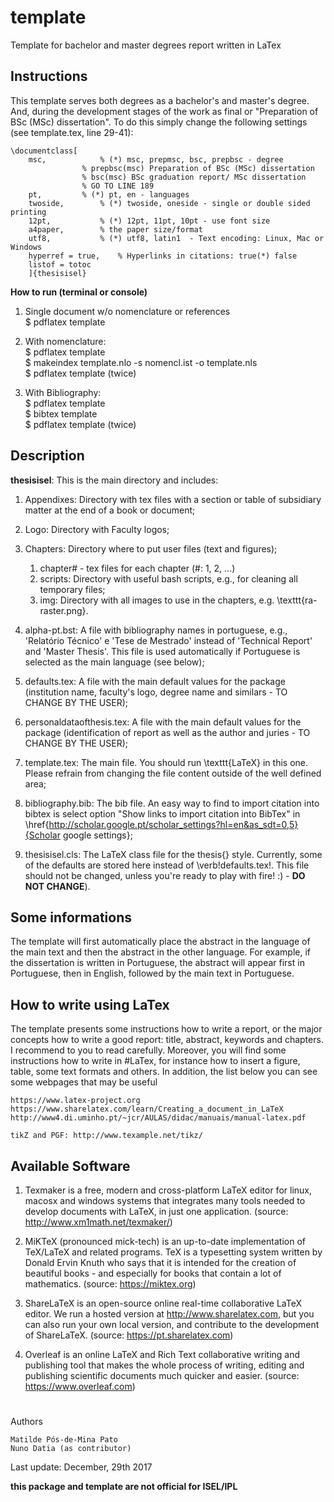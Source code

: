 # template
Template for bachelor and master degrees report written in LaTex

## Instructions

This template serves both degrees as a bachelor's and master's degree. And, during the development stages of the work as final or "Preparation of BSc (MSc) dissertation". To do this simply change the following settings (see template.tex, line 29-41):

	\documentclass[
		msc,			% (*) msc, prepmsc, bsc, prepbsc - degree
					% prepbsc(msc) Preparation of BSc (MSc) dissertation
					% bsc(msc) BSc graduation report/ MSc dissertation
					% GO TO LINE 189
		pt,			% (*) pt, en - languages 
		twoside,		% (*) twoside, oneside - single or double sided printing
		12pt,			% (*) 12pt, 11pt, 10pt - use font size
		a4paper,		% the paper size/format
		utf8,			% (*) utf8, latin1	- Text encoding: Linux, Mac or Windows
		hyperref = true,	% Hyperlinks in citations: true(*) false
		listof = totoc
		]{thesisisel} 

**How to run (terminal or console)**

1. Single document w/o nomenclature or references<br>
		$ pdflatex template

1. With nomenclature:<br>
		$ pdflatex template<br>
		$ makeindex template.nlo -s nomencl.ist -o template.nls<br>
		$ pdflatex template (twice)<br>

1. With Bibliography:<br>
		$ pdflatex template<br>
		$ bibtex template<br>
		$ pdflatex template (twice)<br>

## Description

**thesisisel**: This is the main directory and includes:

1. Appendixes: Directory with tex files with a section or table of subsidiary matter at the end of a book or document;
1. Logo: Directory with Faculty logos;
1. Chapters: Directory where to put user files (text and figures);
	1. chapter# - tex files for each chapter (#: 1, 2, ...) 
	1. scripts: Directory with useful bash scripts, e.g., for cleaning all temporary files;
	1. img: Directory with all images to use in the chapters, e.g. \texttt{ra-raster.png}.
	
1. alpha-pt.bst: A file with bibliography names in portuguese, e.g., 'Relatório Técnico' e 'Tese de Mestrado' instead of 'Technical Report' and 'Master Thesis'. This file is used automatically if Portuguese is selected as the main language (see below);
1. defaults.tex: A file with the main default values for the package (institution name, faculty's logo, degree name and similars - TO CHANGE BY THE USER);
1. personaldataofthesis.tex: A file with the main default values for the package (identification of report as well as the author and juries - TO CHANGE BY THE USER);
1. template.tex: The main file. You should run  \texttt{LaTeX} in this one. Please refrain from changing the file content outside of the well defined area;
1. bibliography.bib: The bib file. An easy way to find to import citation into bibtex is select option "Show links to import citation into BibTex" in \href{http://scholar.google.pt/scholar_settings?hl=en&as_sdt=0,5}{Scholar google settings};
1. thesisisel.cls: The  LaTeX class file for the thesis{} style. Currently, some of the defaults are stored here instead of \verb!defaults.tex!. This file should not be changed, unless you're ready to play with fire! :) - **DO NOT CHANGE**).
	
 
## Some informations

The template will first automatically place the abstract in the language of the main text and then the abstract in the other language. For example, if the dissertation is written in Portuguese, the abstract will appear first in Portuguese, then in English, followed by the main text in Portuguese.


## How to write using LaTex

The template presents some instructions how to write a report, or the major concepts how to write a good report: title, abstract, keywords and chapters. I recommend to you to read carefully. Moreover, you will find some instructions how to write in #LaTex, for instance how to insert a figure, table, some text formats and others. In addition, the list below you can see some webpages that may be useful

	https://www.latex-project.org
	https://www.sharelatex.com/learn/Creating_a_document_in_LaTeX
	http://www4.di.uminho.pt/~jcr/AULAS/didac/manuais/manual-latex.pdf

	tikZ and PGF: http://www.texample.net/tikz/

## Available Software

1. Texmaker is a free, modern and cross-platform LaTeX editor for linux, macosx and windows systems that integrates many tools needed to develop documents with LaTeX, in just one application. (source: http://www.xm1math.net/texmaker/)

1. MiKTeX (pronounced mick-tech) is an up-to-date implementation of TeX/LaTeX and related programs. TeX is a typesetting system written by Donald Ervin Knuth who says that it is intended for the creation of beautiful books - and especially for books that contain a lot of mathematics. (source: https://miktex.org)

1. ShareLaTeX is an open-source online real-time collaborative LaTeX editor. We run a hosted version at http://www.sharelatex.com, but you can also run your own local version, and contribute to the development of ShareLaTeX. (source: https://pt.sharelatex.com)
	
1. Overleaf is an online LaTeX and Rich Text collaborative writing and publishing tool that makes the whole process of writing, editing and publishing scientific documents much quicker and easier. (source: https://www.overleaf.com)

# 

<p>Authors</p>

	Matilde Pós-de-Mina Pato
	Nuno Datia (as contributor)

Last update: December, 29th 2017 

**this package and template are not official for ISEL/IPL**